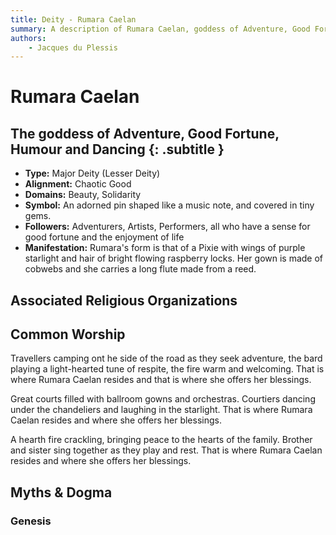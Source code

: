```yaml
---
title: Deity - Rumara Caelan
summary: A description of Rumara Caelan, goddess of Adventure, Good Fortune, Humour and Dancing.
authors:
    - Jacques du Plessis
---
```

# Rumara Caelan
## The goddess of Adventure, Good Fortune, Humour and Dancing {: .subtitle }

* **Type:** Major Deity (Lesser Deity)
* **Alignment:** Chaotic Good
* **Domains:** Beauty, Solidarity
* **Symbol:** An adorned pin shaped like a music note, and covered in tiny gems.
* **Followers:** Adventurers, Artists, Performers, all who have a sense for good fortune and the enjoyment of life
* **Manifestation:** Rumara's form is that of a Pixie with wings of purple starlight and hair of bright flowing raspberry locks.  Her gown is made of cobwebs and she carries a long flute made from a reed.

## Associated Religious Organizations

## Common Worship
Travellers camping ont he side of the road as they seek adventure, the bard playing a light-hearted tune of respite, the fire warm and welcoming.  That is where Rumara Caelan resides and that is where she offers her blessings.

Great courts filled with ballroom gowns and orchestras. Courtiers dancing under the chandeliers and laughing in the starlight. That is where Rumara Caelan resides and where she offers her blessings.

A hearth fire crackling, bringing peace to the hearts of the family. Brother and sister sing together as they play and rest. That is where Rumara Caelan resides and where she offers her blessings.

## Myths & Dogma
### Genesis
